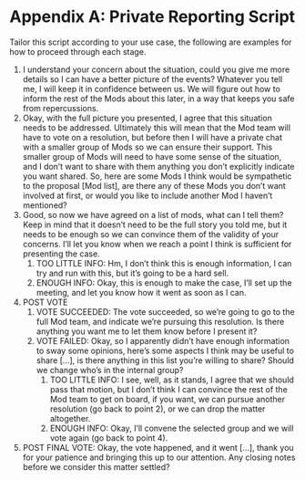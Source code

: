 # Appendix A: Private Reporting Script 

Tailor this script according to your use case, the following are examples for how to proceed through each stage. 
1. I understand your concern about the situation, could you give me more details so I can have a better picture of the events? Whatever you tell me, I will keep it in confidence between us. We will figure out how to inform the rest of the Mods about this later, in a way that keeps you safe from repercussions. 
2. Okay, with the full picture you presented, I agree that this situation needs to be addressed. Ultimately this will mean that the Mod team will have to vote on a resolution, but before then I will have a private chat with a smaller group of Mods so we can ensure their support. This smaller group of Mods will need to have some sense of the situation, and I don’t want to share with them anything you don’t explicitly indicate you want shared. 
So, here are some Mods I think would be sympathetic to the proposal [Mod list], are there any of these Mods you don’t want involved at first, or would you like to include another Mod I haven’t mentioned? 
3. Good, so now we have agreed on a list of mods, what can I tell them? Keep in mind that it doesn’t need to be the full story you told me, but it needs to be enough so we can convince them of the validity of your concerns. I’ll let you know when we reach a point I think is sufficient for presenting the case. 
    1. TOO LITTLE INFO: Hm, I don’t think this is enough information, I can try and run with this, but it’s going to be a hard sell. 
    2. ENOUGH INFO: Okay, this is enough to make the case, I’ll set up the meeting, and let you know how it went as soon as I can. 
4. POST VOTE 
    1. VOTE SUCCEEDED: The vote succeeded, so we’re going to go to the full Mod team, and indicate we’re pursuing this resolution. Is there anything you want me to let them know before I present it? 
    2. VOTE FAILED: Okay, so I apparently didn’t have enough information to sway some opinions, here’s some aspects I think may be useful to share [...], is there anything in this list you’re willing to share? Should we change who’s in the internal group? 
        1. TOO LITTLE INFO: I see, well, as it stands, I agree that we should pass that motion, but I don’t think I can convince the rest of the Mod team to get on board, if you want, we can pursue another resolution (go back to point 2), or we can drop the matter altogether. 
        2. ENOUGH INFO: Okay, I’ll convene the selected group and we will vote again (go back to point 4). 
5. POST FINAL VOTE: Okay, the vote happened, and it went [...], thank you for your patience and bringing this up to our attention. Any closing notes before we consider this matter settled?
